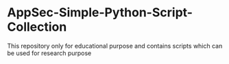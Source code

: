 # AppSec-Simple-Python-Script-Collection
This repository only for educational purpose and contains scripts which can be used for research purpose
